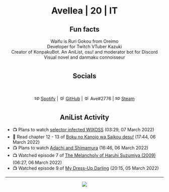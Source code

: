 <h1 align="center">
Avellea | 20 | IT
</h1>



<h2 align="center">
Fun facts
</h2>

<p align="center">
Waifu is Ruri Gokou from Oreimo<br>
Developer for Twitch VTuber Kazuki<br>
Creator of KonpakuBot. An AniList, osu! and moderator bot for Discord<br>
Visual novel and danmaku connoisseur
</p>

<h1>
<h2 align="center">Socials</h2>
<br>
<p align="center">
<img src="https://open.scdn.co/cdn/images/favicon.5cb2bd30.ico" alt="spotify logo" width="16"> <a href="https://open.spotify.com/user/2r8tkjt7qlh7uo7k06z43t63a">Spotify</a> | <img src="https://github.com/fluidicon.png" alt="github logo" width="16"> <a href="https://github.com/Avellea">GitHub</a> | <img src="https://i.imgur.com/ywxedYu.png" alt="github logo" width="16"> Ave#2776 | <img src="https://store.steampowered.com/favicon.ico" alt="spotify logo" width="16"> <a href="https://steamcommunity.com/id/Avellea/">Steam</a>
</p>
<h1>

<h2 align="center">AniList Activity</h2>

<!-- ANILIST_ACTIVITY:start -->

-   📺 Plans to watch [selector infected WIXOSS](https://anilist.co/anime/20615) (03:29, 07 March 2022)
-   📖 Read chapter 12 - 13 of [Boku no Kanojo wa Saikou desu!](https://anilist.co/manga/100319) (17:44, 06 March 2022)
-   📺 Plans to watch [Adachi and Shimamura](https://anilist.co/anime/109287) (16:46, 06 March 2022)
-   📺 Watched episode 7 of [The Melancholy of Haruhi Suzumiya (2009)](https://anilist.co/anime/4382) (06:27, 06 March 2022)
-   📺 Watched episode 9 of [My Dress-Up Darling](https://anilist.co/anime/132405) (20:15, 05 March 2022)

<!-- ANILIST_ACTIVITY:end -->


---



<p align="center">
<img src="https://i.pinimg.com/originals/5f/95/04/5f9504eb5a7d27ec7a6121b9e9aa48b3.gif">
<p>
